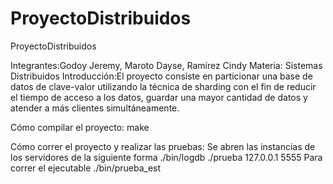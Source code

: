 # ProyectoDistribuidos

ProyectoDistribuidos

Integrantes:Godoy Jeremy, Maroto Dayse, Ramírez Cindy
Materia: Sistemas Distribuidos
Introducción:El proyecto consiste en particionar una base de datos de clave-valor utilizando la técnica de sharding con el fin de reducir el tiempo de acceso a los datos, guardar una mayor cantidad de datos y atender a más clientes simultáneamente.  

Cómo compilar el proyecto: make

Cómo correr el proyecto y realizar las pruebas:
Se abren las instancias de los servidores de la siguiente forma     ./bin/logdb ./prueba 127.0.0.1 5555
Para correr el ejecutable ./bin/prueba_est
